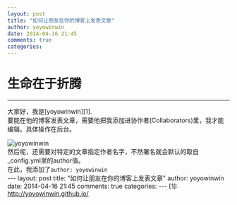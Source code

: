 ```yaml
---
layout: post
title: "如何让朋友在你的博客上发表文章"
author: yoyowinwin
date: 2014-04-16 21:45
comments: true
categories: 
---
```

# 生命在于折腾
------
大家好，我是[yoyowinwin][1].  
要能在他的博客发表文章，需要他把我添加进协作者(Collaborators)里，我才能编辑。具体操作在后台。  
<!--more-->
![yoyowinwin](http://yoyowinwin.github.io/images/puffin.jpeg)  
然后呢，还需要对特定的文章指定作者名字，不然署名就会默认的取自_config.yml里的author值。  
在此，我添加了`author: yoyowinwin`  
	---
	layout: post
	title: "如何让朋友在你的博客上发表文章"
	author: yoyowinwin
	date: 2014-04-16 21:45
	comments: true
	categories: 
	---
[1]: http://yoyowinwin.github.io/
